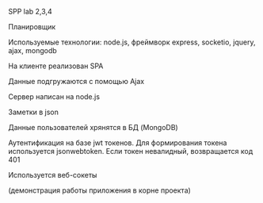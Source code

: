 SPP lab 2,3,4

Планировщик

Используемые технологии: node.js, фреймворк express, socketio, jquery, ajax, mongodb

На клиенте реализован SPA

Данные подгружаются с помощью Ajax

Сервер написан на node.js

Заметки в json

Данные пользователей хрянятся в БД (MongoDB)

Аутентификация на базе jwt токенов. Для формирования токена используется jsonwebtoken. Если токен невалидный, возвращается код 401

Используется веб-сокеты

(демонстрация работы приложения в корне проекта)
